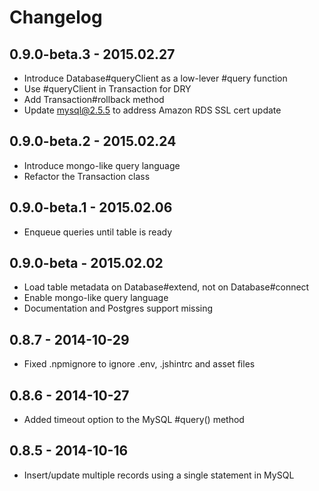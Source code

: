 # Changelog

## 0.9.0-beta.3 - 2015.02.27

* Introduce Database#queryClient as a low-lever #query function
* Use #queryClient in Transaction for DRY
* Add Transaction#rollback method
* Update mysql@2.5.5 to address Amazon RDS SSL cert update

## 0.9.0-beta.2 - 2015.02.24

* Introduce mongo-like query language
* Refactor the Transaction class

## 0.9.0-beta.1 - 2015.02.06

* Enqueue queries until table is ready

## 0.9.0-beta - 2015.02.02

* Load table metadata on Database#extend, not on Database#connect
* Enable mongo-like query language
* Documentation and Postgres support missing

## 0.8.7 - 2014-10-29

* Fixed .npmignore to ignore .env, .jshintrc and asset files

## 0.8.6 - 2014-10-27

* Added timeout option to the MySQL #query() method

## 0.8.5 - 2014-10-16

* Insert/update multiple records using a single statement in MySQL
